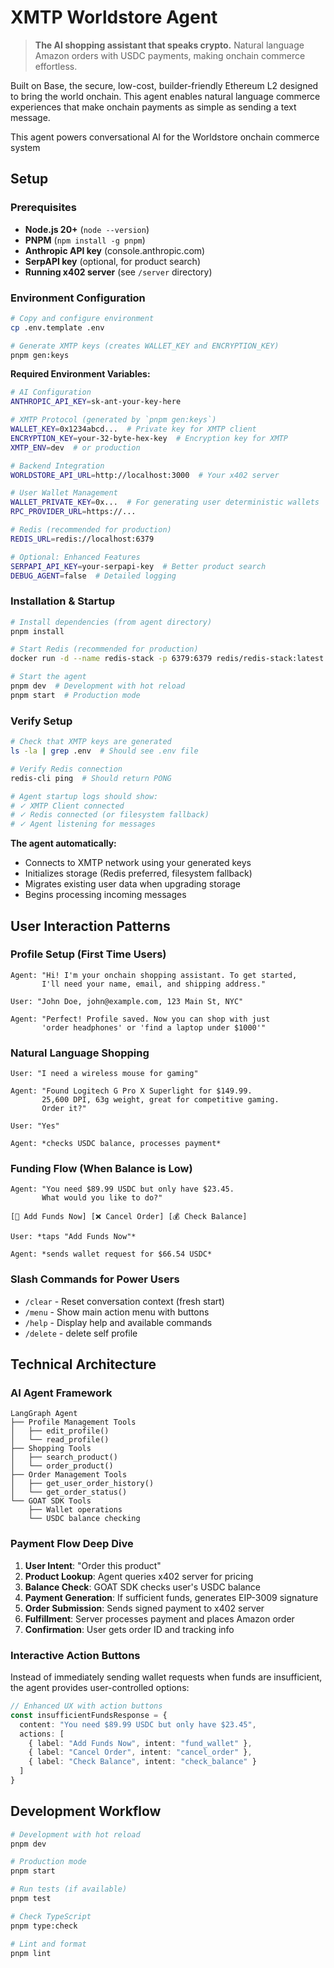 # XMTP Worldstore Agent

> **The AI shopping assistant that speaks crypto.** Natural language Amazon orders with USDC payments, making onchain commerce effortless.

Built on Base, the secure, low-cost, builder-friendly Ethereum L2 designed to bring the world onchain. This agent enables natural language commerce experiences that make onchain payments as simple as sending a text message.

This agent powers conversational AI for the Worldstore onchain commerce system

## Setup

### Prerequisites
- **Node.js 20+** (`node --version`)
- **PNPM** (`npm install -g pnpm`)
- **Anthropic API key** (console.anthropic.com)
- **SerpAPI key** (optional, for product search)
- **Running x402 server** (see `/server` directory)

### Environment Configuration

```bash
# Copy and configure environment
cp .env.template .env

# Generate XMTP keys (creates WALLET_KEY and ENCRYPTION_KEY)
pnpm gen:keys
```

**Required Environment Variables:**

```bash
# AI Configuration
ANTHROPIC_API_KEY=sk-ant-your-key-here

# XMTP Protocol (generated by `pnpm gen:keys`)
WALLET_KEY=0x1234abcd...  # Private key for XMTP client
ENCRYPTION_KEY=your-32-byte-hex-key  # Encryption key for XMTP
XMTP_ENV=dev  # or production

# Backend Integration
WORLDSTORE_API_URL=http://localhost:3000  # Your x402 server

# User Wallet Management
WALLET_PRIVATE_KEY=0x...  # For generating user deterministic wallets
RPC_PROVIDER_URL=https://...

# Redis (recommended for production)
REDIS_URL=redis://localhost:6379

# Optional: Enhanced Features
SERPAPI_API_KEY=your-serpapi-key  # Better product search
DEBUG_AGENT=false  # Detailed logging
```

### Installation & Startup

```bash
# Install dependencies (from agent directory)
pnpm install

# Start Redis (recommended for production)
docker run -d --name redis-stack -p 6379:6379 redis/redis-stack:latest

# Start the agent
pnpm dev  # Development with hot reload
pnpm start  # Production mode
```

### Verify Setup
```bash
# Check that XMTP keys are generated
ls -la | grep .env  # Should see .env file

# Verify Redis connection
redis-cli ping  # Should return PONG

# Agent startup logs should show:
# ✓ XMTP Client connected
# ✓ Redis connected (or filesystem fallback)
# ✓ Agent listening for messages
```

**The agent automatically:**
- Connects to XMTP network using your generated keys
- Initializes storage (Redis preferred, filesystem fallback)
- Migrates existing user data when upgrading storage
- Begins processing incoming messages

## User Interaction Patterns

### Profile Setup (First Time Users)
```
Agent: "Hi! I'm your onchain shopping assistant. To get started,
       I'll need your name, email, and shipping address."

User: "John Doe, john@example.com, 123 Main St, NYC"

Agent: "Perfect! Profile saved. Now you can shop with just
       'order headphones' or 'find a laptop under $1000'"
```

### Natural Language Shopping
```
User: "I need a wireless mouse for gaming"

Agent: "Found Logitech G Pro X Superlight for $149.99.
       25,600 DPI, 63g weight, great for competitive gaming.
       Order it?"

User: "Yes"

Agent: *checks USDC balance, processes payment*
```

### Funding Flow (When Balance is Low)
```
Agent: "You need $89.99 USDC but only have $23.45.
       What would you like to do?"

[💸 Add Funds Now] [❌ Cancel Order] [💰 Check Balance]

User: *taps "Add Funds Now"*

Agent: *sends wallet request for $66.54 USDC*
```

### Slash Commands for Power Users
- `/clear` - Reset conversation context (fresh start)
- `/menu` - Show main action menu with buttons
- `/help` - Display help and available commands
- `/delete` - delete self profile

## Technical Architecture

### AI Agent Framework
```
LangGraph Agent
├── Profile Management Tools
│   ├── edit_profile()
│   └── read_profile()
├── Shopping Tools
│   ├── search_product()
│   └── order_product()
├── Order Management Tools
│   ├── get_user_order_history()
│   └── get_order_status()
└── GOAT SDK Tools
    ├── Wallet operations
    └── USDC balance checking
```

### Payment Flow Deep Dive

1. **User Intent**: "Order this product"
2. **Product Lookup**: Agent queries x402 server for pricing
3. **Balance Check**: GOAT SDK checks user's USDC balance
4. **Payment Generation**: If sufficient funds, generates EIP-3009 signature
5. **Order Submission**: Sends signed payment to x402 server
6. **Fulfillment**: Server processes payment and places Amazon order
7. **Confirmation**: User gets order ID and tracking info


### Interactive Action Buttons

Instead of immediately sending wallet requests when funds are insufficient, the agent provides user-controlled options:

```typescript
// Enhanced UX with action buttons
const insufficientFundsResponse = {
  content: "You need $89.99 USDC but only have $23.45",
  actions: [
    { label: "Add Funds Now", intent: "fund_wallet" },
    { label: "Cancel Order", intent: "cancel_order" },
    { label: "Check Balance", intent: "check_balance" }
  ]
}
```

## Development Workflow

```bash
# Development with hot reload
pnpm dev

# Production mode
pnpm start

# Run tests (if available)
pnpm test

# Check TypeScript
pnpm type:check

# Lint and format
pnpm lint
```
